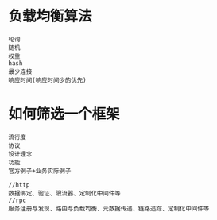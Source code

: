 
# 负载均衡算法
```
轮询
随机
权重
hash
最少连接
响应时间(响应时间少的优先)
```
# 如何筛选一个框架
```
流行度
协议
设计理念
功能
官方例子+业务实际例子

//http
数据绑定、验证、限流器、定制化中间件等
//rpc
服务注册与发现、路由与负载均衡、元数据传递、链路追踪、定制化中间件等
```
